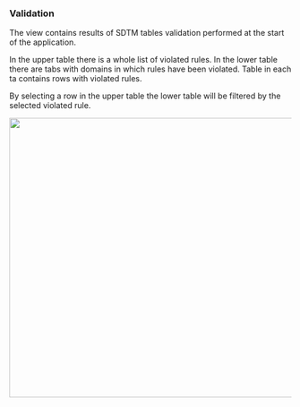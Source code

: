 ### Validation

The view contains results of SDTM tables validation performed at the start of the application.

In the upper table there is a whole list of violated rules. In the lower table there are tabs with domains in which rules have been violated. Table in each ta contains rows with violated rules.

By selecting a row in the upper table the lower table will be filtered by the selected violated rule.

<img src="https://raw.githubusercontent.com/datagrok-ai/public/master/packages/ClinicalCase/img/validation.gif" height="500" width='800'/>